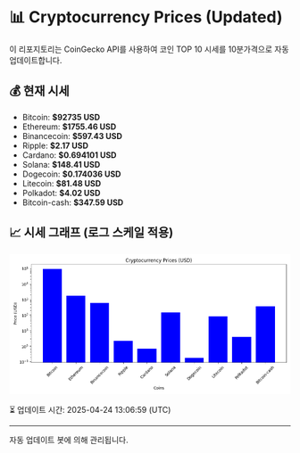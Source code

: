 
# 📊 Cryptocurrency Prices (Updated)

이 리포지토리는 CoinGecko API를 사용하여 코인 TOP 10 시세를 10분가격으로 자동 업데이트합니다.

## 💰 현재 시세
- Bitcoin: **$92735 USD**
- Ethereum: **$1755.46 USD**
- Binancecoin: **$597.43 USD**
- Ripple: **$2.17 USD**
- Cardano: **$0.694101 USD**
- Solana: **$148.41 USD**
- Dogecoin: **$0.174036 USD**
- Litecoin: **$81.48 USD**
- Polkadot: **$4.02 USD**
- Bitcoin-cash: **$347.59 USD**

## 📈 시세 그래프 (로그 스케일 적용)
![Crypto Prices](crypto_prices.png)

⏳ 업데이트 시간: 2025-04-24 13:06:59 (UTC)

---
자동 업데이트 봇에 의해 관리됩니다.
